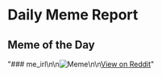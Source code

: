 # Daily Meme Report

## Meme of the Day
"### me_irl\n\n![Meme](https://i.redd.it/oo1jjrd3cl8f1.png)\n\n[View on Reddit](https://redd.it/1li5pxy)"
